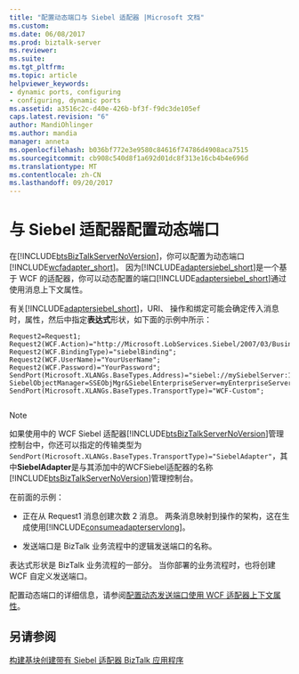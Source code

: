 ```yaml
---
title: "配置动态端口与 Siebel 适配器 |Microsoft 文档"
ms.custom: 
ms.date: 06/08/2017
ms.prod: biztalk-server
ms.reviewer: 
ms.suite: 
ms.tgt_pltfrm: 
ms.topic: article
helpviewer_keywords:
- dynamic ports, configuring
- configuring, dynamic ports
ms.assetid: a3516c2c-d40e-426b-bf3f-f9dc3de105ef
caps.latest.revision: "6"
author: MandiOhlinger
ms.author: mandia
manager: anneta
ms.openlocfilehash: b036bf772e3e9580c84616f74786d4908aca7515
ms.sourcegitcommit: cb908c540d8f1a692d01dc8f313e16cb4b4e696d
ms.translationtype: MT
ms.contentlocale: zh-CN
ms.lasthandoff: 09/20/2017
---
```

# <a name="configure-dynamic-ports-with-the-siebel-adapter"></a>与 Siebel 适配器配置动态端口
在[!INCLUDE[btsBizTalkServerNoVersion](../../includes/btsbiztalkservernoversion-md.md)]，你可以配置为动态端口[!INCLUDE[wcfadapter_short](../../includes/wcfadapter-short-md.md)]。 因为[!INCLUDE[adaptersiebel_short](../../includes/adaptersiebel-short-md.md)]是一个基于 WCF 的适配器，你可以动态配置的端口[!INCLUDE[adaptersiebel_short](../../includes/adaptersiebel-short-md.md)]通过使用消息上下文属性。  
  
 有关[!INCLUDE[adaptersiebel_short](../../includes/adaptersiebel-short-md.md)]，URI、 操作和绑定可能会确定传入消息时，属性，然后中指定**表达式**形状，如下面的示例中所示：  
  
```  
Request2=Request1;  
Request2(WCF.Action)="http://Microsoft.LobServices.Siebel/2007/03/BusinessObjects/Account/Account/Insert";  
Request2(WCF.BindingType)="siebelBinding";  
Request2(WCF.UserName)="YourUserName";  
Request2(WCF.Password)="YourPassword";  
SendPort(Microsoft.XLANGs.BaseTypes.Address)="siebel://mySiebelServer:1234?SiebelObjectManager=SSEObjMgr&SiebelEnterpriseServer=myEnterpriseServer&Language=enu";  
SendPort(Microsoft.XLANGs.BaseTypes.TransportType)="WCF-Custom";  
  
```  
  
> [!NOTE]
>  如果使用中的 WCF Siebel 适配器[!INCLUDE[btsBizTalkServerNoVersion](../../includes/btsbiztalkservernoversion-md.md)]管理控制台中，你还可以指定的传输类型为`SendPort(Microsoft.XLANGs.BaseTypes.TransportType)="SiebelAdapter"`，其中**SiebelAdapter**是与其添加中的WCFSiebel适配器的名称[!INCLUDE[btsBizTalkServerNoVersion](../../includes/btsbiztalkservernoversion-md.md)]管理控制台。  
  
 在前面的示例：  
  
-   正在从 Request1 消息创建次数 2 消息。 两条消息映射到操作的架构，这在生成使用[!INCLUDE[consumeadapterservlong](../../includes/consumeadapterservlong-md.md)]。  
  
-   发送端口是 BizTalk 业务流程中的逻辑发送端口的名称。  
  
 表达式形状是 BizTalk 业务流程的一部分。 当你部署的业务流程时，也将创建 WCF 自定义发送端口。  
  
 配置动态端口的详细信息，请参阅[配置动态发送端口使用 WCF 适配器上下文属性](../../core/configuring-dynamic-send-ports-using-wcf-adapters-context-properties.md)。
  
## <a name="see-also"></a>另请参阅  
[构建基块创建带有 Siebel 适配器 BizTalk 应用程序](../../adapters-and-accelerators/adapter-siebel/building-blocks-to-create-biztalk-applications-with-the-siebel-adapter.md)